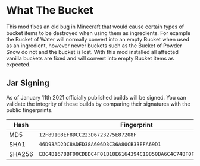 # What The Bucket

This mod fixes an old bug in Minecraft that would cause certain types of bucket items to be destroyed when using them as ingredients. For example the Bucket of Water will normally convert into an empty Bucket when used as an ingredient, however newer buckets such as the Bucket of Powder Snow do not and the bucket is lost. With this mod installed all affected vanilla buckets are fixed and will convert into empty Bucket items as expected.

## Jar Signing

As of January 11th 2021 officially published builds will be signed. You can validate the integrity of these builds by
comparing their signatures with the public fingerprints.

| Hash   | Fingerprint                                                        |
|--------|--------------------------------------------------------------------|
| MD5    | `12F89108EF8DCC223D6723275E87208F`                                 |
| SHA1   | `46D93AD2DC8ADED38A606D3C36A80CB33EFA69D1`                         |
| SHA256 | `EBC4B1678BF90CDBDC4F01B18E6164394C10850BA6C4C748F0FA95F2CB083AE5` |